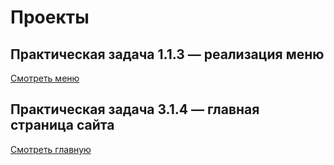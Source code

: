 # Проекты

## Практическая задача 1.1.3 — реализация меню
[Смотреть меню](https://solyaaaaa.github.io/kata/menu.html)

## Практическая задача 3.1.4 — главная страница сайта
[Смотреть главную](https://solyaaaaa.github.io/kata/index.html)
